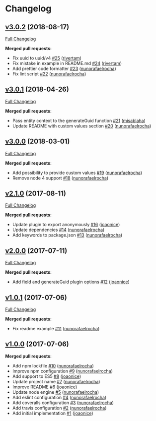 # Changelog

## [v3.0.2](https://github.com/seegno/objection-guid/tree/v3.0.2) (2018-08-17)
[Full Changelog](https://github.com/seegno/objection-guid/compare/v3.0.1...v3.0.2)

**Merged pull requests:**

- Fix uuid to uuid/v4 [\#25](https://github.com/seegno/objection-guid/pull/25) ([rivertam](https://github.com/rivertam))
- Fix mistake in example in README.md [\#24](https://github.com/seegno/objection-guid/pull/24) ([rivertam](https://github.com/rivertam))
- Add prettier code formatter [\#23](https://github.com/seegno/objection-guid/pull/23) ([nunorafaelrocha](https://github.com/nunorafaelrocha))
- Fix lint script [\#22](https://github.com/seegno/objection-guid/pull/22) ([nunorafaelrocha](https://github.com/nunorafaelrocha))

## [v3.0.1](https://github.com/seegno/objection-guid/tree/v3.0.1) (2018-04-26)
[Full Changelog](https://github.com/seegno/objection-guid/compare/v3.0.0...v3.0.1)

**Merged pull requests:**

- Pass entity context to the generateGuid function [\#21](https://github.com/seegno/objection-guid/pull/21) ([misablaha](https://github.com/misablaha))
- Update README with custom values section [\#20](https://github.com/seegno/objection-guid/pull/20) ([nunorafaelrocha](https://github.com/nunorafaelrocha))

## [v3.0.0](https://github.com/seegno/objection-guid/tree/v3.0.0) (2018-03-01)
[Full Changelog](https://github.com/seegno/objection-guid/compare/v2.1.0...v3.0.0)

**Merged pull requests:**

- Add possibility to provide custom values [\#19](https://github.com/seegno/objection-guid/pull/19) ([nunorafaelrocha](https://github.com/nunorafaelrocha))
- Remove node 4 support [\#18](https://github.com/seegno/objection-guid/pull/18) ([nunorafaelrocha](https://github.com/nunorafaelrocha))

## [v2.1.0](https://github.com/seegno/objection-guid/tree/v2.1.0) (2017-08-11)
[Full Changelog](https://github.com/seegno/objection-guid/compare/v2.0.0...v2.1.0)

**Merged pull requests:**

- Update plugin to export anonymously [\#16](https://github.com/seegno/objection-guid/pull/16) ([joaonice](https://github.com/joaonice))
- Update dependencies [\#14](https://github.com/seegno/objection-guid/pull/14) ([nunorafaelrocha](https://github.com/nunorafaelrocha))
- Add keywords to package.json [\#13](https://github.com/seegno/objection-guid/pull/13) ([nunorafaelrocha](https://github.com/nunorafaelrocha))

## [v2.0.0](https://github.com/seegno/objection-guid/tree/v2.0.0) (2017-07-11)
[Full Changelog](https://github.com/seegno/objection-guid/compare/v1.0.1...v2.0.0)

**Merged pull requests:**

- Add field and generateGuid plugin options [\#12](https://github.com/seegno/objection-guid/pull/12) ([joaonice](https://github.com/joaonice))

## [v1.0.1](https://github.com/seegno/objection-guid/tree/v1.0.1) (2017-07-06)
[Full Changelog](https://github.com/seegno/objection-guid/compare/v1.0.0...v1.0.1)

**Merged pull requests:**

- Fix readme example [\#11](https://github.com/seegno/objection-guid/pull/11) ([nunorafaelrocha](https://github.com/nunorafaelrocha))

## [v1.0.0](https://github.com/seegno/objection-guid/tree/v1.0.0) (2017-07-06)
**Merged pull requests:**

- Add npm lockfile [\#10](https://github.com/seegno/objection-guid/pull/10) ([nunorafaelrocha](https://github.com/nunorafaelrocha))
- Improve npm configuration [\#9](https://github.com/seegno/objection-guid/pull/9) ([nunorafaelrocha](https://github.com/nunorafaelrocha))
- Add support to ES5 [\#8](https://github.com/seegno/objection-guid/pull/8) ([joaonice](https://github.com/joaonice))
- Update project name [\#7](https://github.com/seegno/objection-guid/pull/7) ([nunorafaelrocha](https://github.com/nunorafaelrocha))
- Improve README [\#6](https://github.com/seegno/objection-guid/pull/6) ([joaonice](https://github.com/joaonice))
- Update node engine [\#5](https://github.com/seegno/objection-guid/pull/5) ([nunorafaelrocha](https://github.com/nunorafaelrocha))
- Add eslint configuration [\#4](https://github.com/seegno/objection-guid/pull/4) ([nunorafaelrocha](https://github.com/nunorafaelrocha))
- Add coveralls configuration [\#3](https://github.com/seegno/objection-guid/pull/3) ([nunorafaelrocha](https://github.com/nunorafaelrocha))
- Add travis configuration [\#2](https://github.com/seegno/objection-guid/pull/2) ([nunorafaelrocha](https://github.com/nunorafaelrocha))
- Add initial implementation [\#1](https://github.com/seegno/objection-guid/pull/1) ([joaonice](https://github.com/joaonice))

